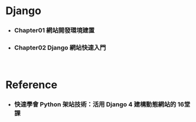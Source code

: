 Django
=====
* ### Chapter01 網站開發環境建置
* ### Chapter02 Django 網站快速入門
<br />

Reference
=====
* ### 快速學會 Python 架站技術：活用 Django 4 建構動態網站的 16堂課
<br />

